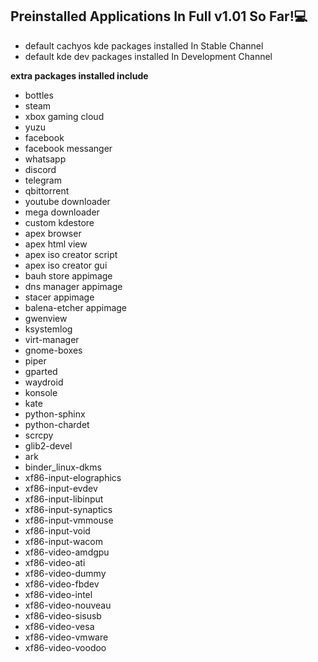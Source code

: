 ## Preinstalled Applications In Full v1.01 So Far!💻
- default cachyos kde packages installed In Stable Channel
- default kde dev packages installed In Development Channel

**extra packages installed include**

- bottles
- steam
- xbox gaming cloud
- yuzu
- facebook
- facebook messanger
- whatsapp
- discord
- telegram
- qbittorrent
- youtube downloader
- mega downloader
- custom kdestore
- apex browser
- apex html view
- apex iso creator script
- apex iso creator gui
- bauh store appimage
- dns manager appimage
- stacer appimage
- balena-etcher appimage
- gwenview
- ksystemlog
- virt-manager
- gnome-boxes
- piper
- gparted
- waydroid
- konsole
- kate
- python-sphinx
- python-chardet
- scrcpy
- glib2-devel
- ark
- binder_linux-dkms
- xf86-input-elographics
- xf86-input-evdev
- xf86-input-libinput
- xf86-input-synaptics
- xf86-input-vmmouse
- xf86-input-void
- xf86-input-wacom
- xf86-video-amdgpu
- xf86-video-ati
- xf86-video-dummy
- xf86-video-fbdev
- xf86-video-intel
- xf86-video-nouveau
- xf86-video-sisusb
- xf86-video-vesa
- xf86-video-vmware
- xf86-video-voodoo
